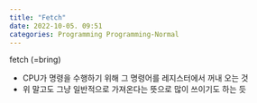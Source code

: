 ```yaml
---
title: "Fetch"
date: 2022-10-05. 09:51
categories: Programming Programming-Normal
---
```


fetch (=bring)

- CPU가 명령을 수행하기 위해 그 명령어를 레지스터에서 꺼내 오는 것
- 위 말고도 그냥 일반적으로 가져온다는 뜻으로 많이 쓰이기도 하는 듯
